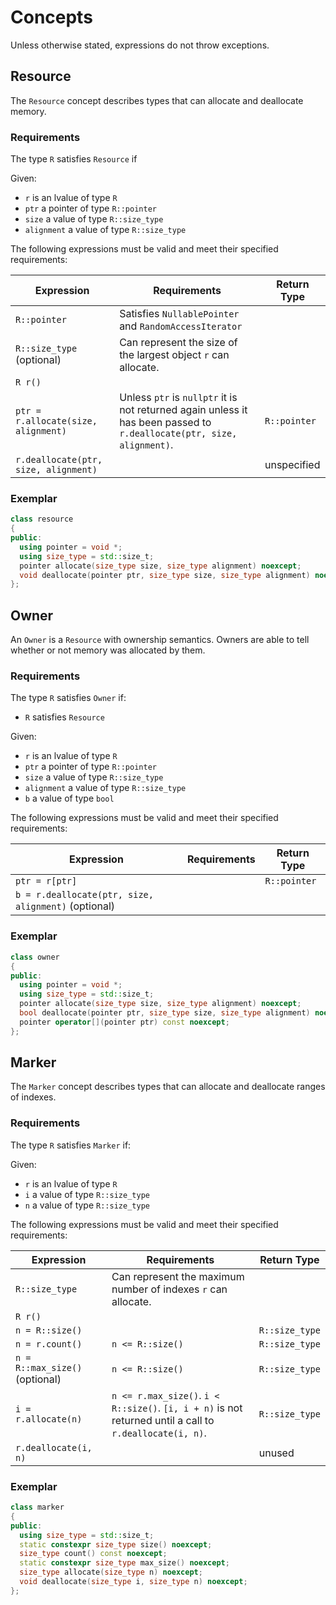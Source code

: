 # Concepts

Unless otherwise stated, expressions do not throw exceptions.

## Resource

The `Resource` concept describes types that can allocate and deallocate memory.

### Requirements

The type `R` satisfies `Resource` if

Given:
* `r` is an lvalue of type `R`
* `ptr` a pointer of type `R::pointer`
* `size` a value of type `R::size_type`
* `alignment` a value of type `R::size_type`

The following expressions must be valid and meet their specified requirements:

| Expression | Requirements | Return Type |
| ---------- | ------------ | ----------- | 
| `R::pointer` |  Satisfies `NullablePointer` and `RandomAccessIterator` | | 
| `R::size_type` (optional) | Can represent the size of the largest object `r` can allocate. | |
| `R r()` | | |
| `ptr = r.allocate(size, alignment)` | Unless `ptr` is `nullptr` it is not returned again unless it has been passed to `r.deallocate(ptr, size, alignment)`. | `R::pointer` |
| `r.deallocate(ptr, size, alignment)` | | unspecified |

### Exemplar

```cpp
class resource
{
public:
  using pointer = void *;
  using size_type = std::size_t;
  pointer allocate(size_type size, size_type alignment) noexcept;
  void deallocate(pointer ptr, size_type size, size_type alignment) noexcept;
};
```

## Owner 

An `Owner` is a `Resource` with ownership semantics. 
Owners are able to tell whether or not memory was allocated by them.

### Requirements

The type `R` satisfies `Owner` if:
* `R` satisfies `Resource`

Given:
* `r` is an lvalue of type `R`
* `ptr` a pointer of type `R::pointer`
* `size` a value of type `R::size_type`
* `alignment` a value of type `R::size_type`
* `b` a value of type `bool`

The following expressions must be valid and meet their specified requirements:

| Expression | Requirements | Return Type |
| ---------- | ------------ | ----------- | 
| `ptr = r[ptr]` | | `R::pointer` |
| `b = r.deallocate(ptr, size, alignment)` (optional) | | |

### Exemplar

```cpp
class owner
{
public:
  using pointer = void *;
  using size_type = std::size_t;
  pointer allocate(size_type size, size_type alignment) noexcept;
  bool deallocate(pointer ptr, size_type size, size_type alignment) noexcept;
  pointer operator[](pointer ptr) const noexcept;
};
```

## Marker

The `Marker` concept describes types that can allocate and deallocate ranges of indexes.

### Requirements

The type `R` satisfies `Marker` if:

Given:
* `r` is an lvalue of type `R`
* `i` a value of type `R::size_type`
* `n` a value of type `R::size_type`

The following expressions must be valid and meet their specified requirements:

| Expression | Requirements | Return Type |
| ---------- | ------------ | ----------- | 
| `R::size_type` | Can represent the maximum number of indexes `r` can allocate. | | 
| `R r()` | | | 
| `n = R::size()` | | `R::size_type` | 
| `n = r.count()` | `n <= R::size()` | `R::size_type` | 
| `n = R::max_size()` (optional) | `n <= R::size()` | `R::size_type` | 
| `i = r.allocate(n)` | `n <= r.max_size()`. `i < R::size()`. `[i, i + n)` is not returned until a call to `r.deallocate(i, n)`. | `R::size_type` | 
| `r.deallocate(i, n)` | | unused | 

### Exemplar

```cpp
class marker
{
public:
  using size_type = std::size_t;
  static constexpr size_type size() noexcept;
  size_type count() const noexcept;
  static constexpr size_type max_size() noexcept;
  size_type allocate(size_type n) noexcept;
  void deallocate(size_type i, size_type n) noexcept;
};
```